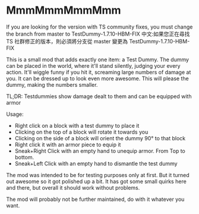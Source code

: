 MmmMmmMmmMmm
=========
If you are looking for the version with TS community fixes, you must change the branch from master to TestDummy-1.7.10-HBM-FIX
中文:如果您正在尋找 TS 社群修正的版本，則必須將分支從 master 變更為 TestDummy-1.7.10-HBM-FIX

This is a small mod that adds exactly one item: a Test Dummy.
The dummy can be placed in the world, where it'll stand silently, judging your every action. It'll wiggle funny if you hit it, screaming large numbers of damage at you. It can be dressed up to look even more awesome. This will please the dummy, making the numbers smaller.

TL;DR: Testdummies show damage dealt to them and can be equipped with armor

Usage:
* Right click on a block with a test dummy to place it
* Clicking on the top of a block will rotate it towards you
* Clicking on the side of a block will orient the dummy 90° to that block
* Right click it with an armor piece to equip it
* Sneak+Right Click with an empty hand to unequip armor. From Top to bottom.
* Sneak+Left Click with an empty hand to dismantle the test dummy

The mod was intended to be for testing purposes only at first. But it turned out awesome so it got polished up a bit. It has got some small quirks here and there, but overall it should work without problems.


The mod will probably not be further maintained, do with it whatever you want.

